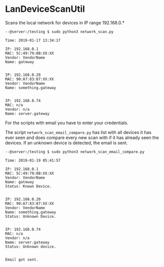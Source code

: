 # LanDeviceScanUtil
Scans the local network for devices in IP range 192.168.0.*

```
--@server:/testing $ sudo python3 network_scan.py

Time: 2019-01-17 13:34:17

IP: 192.168.0.1
MAC: 5C:49:79:8B:XX:XX
Vendor: VendorName
Name: gateway


IP: 192.168.0.20
MAC: 90:A7:83:87:XX:XX
Vendor: VendorName
Name: something.gateway


IP: 192.168.0.74
MAC: n/a
Vendor: n/a
Name: server.gateway
```

For the scripts with email you have to enter your credentials.

The script `network_scan_email_compare.py` has list with all devices it has ever seen and does compare every new scan with if it has already seen the devices. If an unknown device is detected, the email is sent.

```
--@server:/testing $ sudo python3 network_scan_email_compare.py

Time: 2019-01-19 05:41:57

IP: 192.168.0.1
MAC: 5C:49:79:8B:XX:XX
Vendor: VendorName
Name: gateway
Status: Known Device.


IP: 192.168.0.20
MAC: 90:A7:83:87:XX:XX
Vendor: VendorName
Name: something.gateway
Status: Unknown Device.


IP: 192.168.0.74
MAC: n/a
Vendor: n/a
Name: server.gateway
Status: Unknown device.


Email got sent.
```
